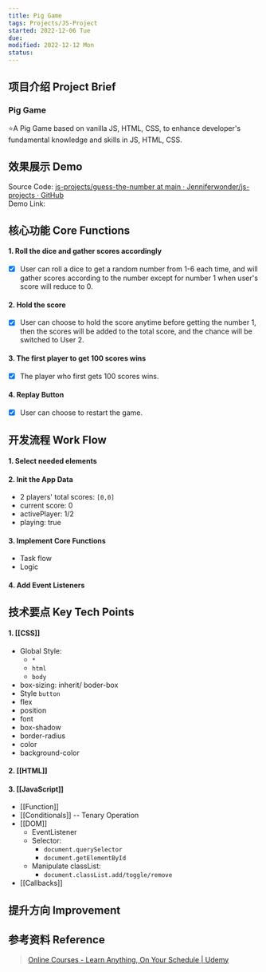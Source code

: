 ```yaml
---
title: Pig Game
tags: Projects/JS-Project  
started: 2022-12-06 Tue
due: 
modified: 2022-12-12 Mon
status: 
---
```

## 项目介绍 Project Brief
### Pig Game 
⭐A Pig Game based on vanilla JS, HTML, CSS, to enhance developer's fundamental knowledge and skills in JS, HTML, CSS.
## 效果展示 Demo
Source Code: [js-projects/guess-the-number at main · Jenniferwonder/js-projects · GitHub](https://github.com/Jenniferwonder/js-projects/tree/main/guess-the-number#2-javascript)  
Demo Link:    
## 核心功能 Core Functions
#### 1. Roll the dice and gather scores accordingly
- [x] User can roll a dice to get a random number from 1-6 each time, and will gather scores according to the number except for number 1 when user's score will reduce to 0.
#### 2. Hold the score
- [x] User can choose to hold the score anytime before getting the number 1, then the scores will be added to the total score, and the chance will be switched to User 2.
#### 3. The first player to get 100 scores wins
- [x] The player who first gets 100 scores wins.
#### 4. Replay Button
- [x] User can choose to restart the game.
## 开发流程 Work Flow
#### 1. Select needed elements
#### 2. Init the App Data
- 2 players' total scores: `[0,0]`
- current score: 0
- activePlayer: 1/2
- playing: true
#### 3. Implement Core Functions
- Task flow 
- Logic
#### 4. Add Event Listeners
## 技术要点 Key Tech Points
#### 1. [[CSS]]
- Global Style:
	- `*`
	- `html`
	- `body`
- box-sizing: inherit/ boder-box
- Style `button` 
- flex
- position
- font
- box-shadow
- border-radius
- color
- background-color
#### 2. [[HTML]]
#### 3. [[JavaScript]]
- [[Function]]
- [[Conditionals]] -- Tenary Operation
- [[DOM]]
	- EventListener
	- Selector: 
		- `document.querySelector`
		- `document.getElementById`
	- Manipulate classList: 
		- `document.classList.add/toggle/remove`
- [[Callbacks]]
## 提升方向 Improvement

## 参考资料 Reference
>[Online Courses - Learn Anything, On Your Schedule | Udemy](https://www.udemy.com/course/the-complete-javascript-course/learn/lecture/22649207?start=0#overview)
